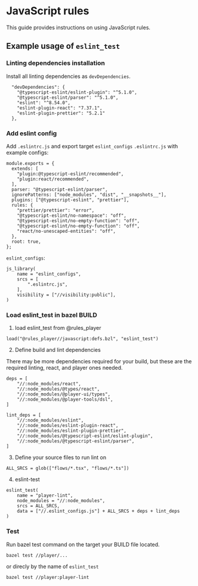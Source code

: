 # JavaScript rules

This guide provides instructions on using JavaScript rules.

## Example usage of `eslint_test`

### Linting dependencies installation
Install all linting dependencies as `devDependencies`.

```
  "devDependencies": {
    "@typescript-eslint/eslint-plugin": "^5.1.0",
    "@typescript-eslint/parser": "^5.1.0",
    "eslint": "^8.54.0",
    "eslint-plugin-react": "7.37.1",
    "eslint-plugin-prettier": "5.2.1"
  },
```

### Add eslint config
Add `.eslintrc.js` and export target `eslint_configs`
`.eslintrc.js` with example configs: 
```
module.exports = {
  extends: [
    "plugin:@typescript-eslint/recommended",
    "plugin:react/recommended",
  ],
  parser: "@typescript-eslint/parser",
  ignorePatterns: ["node_modules", "dist", "__snapshots__"],
  plugins: ["@typescript-eslint", "prettier"],
  rules: {
    "prettier/prettier": "error",
    "@typescript-eslint/no-namespace": "off",
    "@typescript-eslint/no-empty-function": "off",
    "@typescript-eslint/no-empty-function": "off",
    "react/no-unescaped-entities": "off",
  },
  root: true,
};
```

`eslint_configs`:
```
js_library(
    name = "eslint_configs",
    srcs = [
        ".eslintrc.js",
    ],
    visibility = ["//visibility:public"],
)
```

### Load eslint_test in bazel BUILD

1. load eslint_test from @rules_player
```
load("@rules_player//javascript:defs.bzl", "eslint_test")
```

2. Define build and lint dependencies

There may be more dependencies required for your build, but these are the required linting, react, and player ones needed.

```
deps = [
    "//:node_modules/react",
    "//:node_modules/@types/react",
    "//:node_modules/@player-ui/types",
    "//:node_modules/@player-tools/dsl",
]

lint_deps = [
    "//:node_modules/eslint",
    "//:node_modules/eslint-plugin-react",
    "//:node_modules/eslint-plugin-prettier",
    "//:node_modules/@typescript-eslint/eslint-plugin",
    "//:node_modules/@typescript-eslint/parser",
]
```

3. Define your source files to run lint on
```
ALL_SRCS = glob(["flows/*.tsx", "flows/*.ts"])
```

4. eslint-test

```
eslint_test(
    name = "player-lint",
    node_modules = "//:node_modules",
    srcs = ALL_SRCS,
    data = ["//.eslint_configs.js"] + ALL_SRCS + deps + lint_deps
)
```

### Test 

Run bazel test command on the target your BUILD file located.

```
bazel test //player/...
```
or direcly by the name of `eslint_test`
```
bazel test //player:player-lint
```
